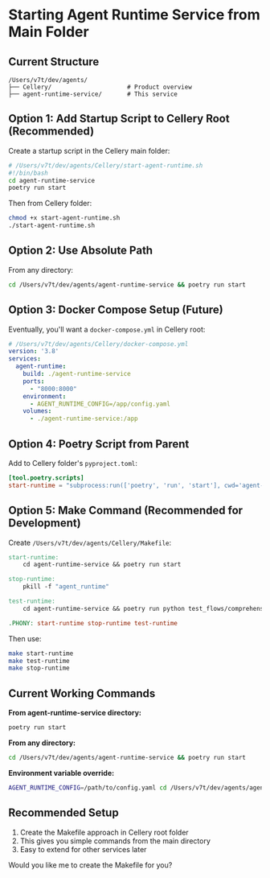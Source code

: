 # Starting Agent Runtime Service from Main Folder

## Current Structure
```
/Users/v7t/dev/agents/
├── Cellery/                     # Product overview
├── agent-runtime-service/       # This service
```

## Option 1: Add Startup Script to Cellery Root (Recommended)

Create a startup script in the Cellery main folder:

```bash
# /Users/v7t/dev/agents/Cellery/start-agent-runtime.sh
#!/bin/bash
cd agent-runtime-service
poetry run start
```

Then from Cellery folder:
```bash
chmod +x start-agent-runtime.sh
./start-agent-runtime.sh
```

## Option 2: Use Absolute Path

From any directory:
```bash
cd /Users/v7t/dev/agents/agent-runtime-service && poetry run start
```

## Option 3: Docker Compose Setup (Future)

Eventually, you'll want a `docker-compose.yml` in Cellery root:

```yaml
# /Users/v7t/dev/agents/Cellery/docker-compose.yml
version: '3.8'
services:
  agent-runtime:
    build: ./agent-runtime-service
    ports:
      - "8000:8000"
    environment:
      - AGENT_RUNTIME_CONFIG=/app/config.yaml
    volumes:
      - ./agent-runtime-service:/app
```

## Option 4: Poetry Script from Parent

Add to Cellery folder's `pyproject.toml`:
```toml
[tool.poetry.scripts]
start-runtime = "subprocess:run(['poetry', 'run', 'start'], cwd='agent-runtime-service')"
```

## Option 5: Make Command (Recommended for Development)

Create `/Users/v7t/dev/agents/Cellery/Makefile`:
```makefile
start-runtime:
	cd agent-runtime-service && poetry run start

stop-runtime:
	pkill -f "agent_runtime"

test-runtime:
	cd agent-runtime-service && poetry run python test_flows/comprehensive_e2e_test.py

.PHONY: start-runtime stop-runtime test-runtime
```

Then use:
```bash
make start-runtime
make test-runtime  
make stop-runtime
```

## Current Working Commands

**From agent-runtime-service directory:**
```bash
poetry run start
```

**From any directory:**
```bash
cd /Users/v7t/dev/agents/agent-runtime-service && poetry run start
```

**Environment variable override:**
```bash
AGENT_RUNTIME_CONFIG=/path/to/config.yaml cd /Users/v7t/dev/agents/agent-runtime-service && poetry run start
```

## Recommended Setup

1. Create the Makefile approach in Cellery root folder
2. This gives you simple commands from the main directory
3. Easy to extend for other services later

Would you like me to create the Makefile for you?